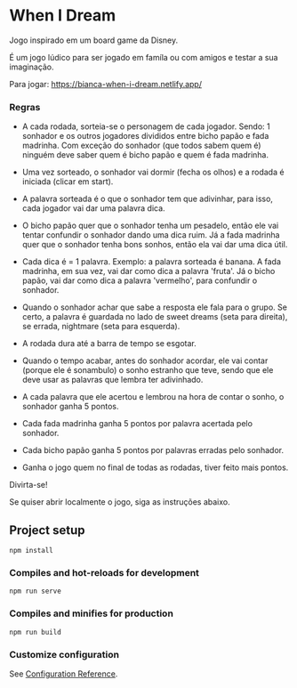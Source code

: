# When I Dream

Jogo inspirado em um board game da Disney. 

É um jogo lúdico para ser jogado em famíla ou com amigos e testar a sua imaginação. 

Para jogar: https://bianca-when-i-dream.netlify.app/

### Regras

- A cada rodada, sorteia-se o personagem de cada jogador. Sendo: 1 sonhador e os outros jogadores divididos entre bicho papão e fada madrinha. Com exceção do sonhador (que todos sabem quem é) ninguém deve saber quem é bicho papão e quem é fada madrinha.

- Uma vez sorteado, o sonhador vai dormir (fecha os olhos) e a rodada é iniciada (clicar em start).

- A palavra sorteada é o que o sonhador tem que adivinhar, para isso, cada jogador vai dar uma palavra dica.

- O bicho papão quer que o sonhador tenha um pesadelo, então ele vai tentar confundir o sonhador dando uma dica ruim. Já a fada madrinha quer que o sonhador tenha bons sonhos, então ela vai dar uma dica útil.

- Cada dica é = 1 palavra. Exemplo: a palavra sorteada é banana. A fada madrinha, em sua vez, vai dar como dica a palavra 'fruta'. Já o bicho papão, vai dar como dica a palavra 'vermelho', para confundir o sonhador.

- Quando o sonhador achar que sabe a resposta ele fala para o grupo. Se certo, a palavra é guardada no lado de sweet dreams (seta para direita), se errada, nightmare (seta para esquerda). 

- A rodada dura até a barra de tempo se esgotar.

- Quando o tempo acabar, antes do sonhador acordar, ele vai contar (porque ele é sonambulo) o sonho estranho que teve, sendo que ele deve usar as palavras que lembra ter adivinhado. 

- A cada palavra que ele acertou e lembrou na hora de contar o sonho, o sonhador ganha 5 pontos. 

- Cada fada madrinha ganha 5 pontos por palavra acertada pelo sonhador.
- Cada bicho papão ganha 5 pontos por palavras erradas pelo sonhador. 

- Ganha o jogo quem no final de todas as rodadas, tiver feito mais pontos. 

Divirta-se!


Se quiser abrir localmente o jogo, siga as instruções abaixo.

## Project setup
```
npm install
```

### Compiles and hot-reloads for development
```
npm run serve
```

### Compiles and minifies for production
```
npm run build
```

### Customize configuration
See [Configuration Reference](https://cli.vuejs.org/config/).
